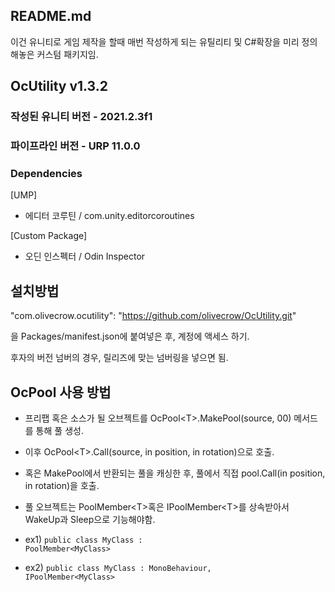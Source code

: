 ﻿## README.md

이건 유니티로 게임 제작을 할때 매번 작성하게 되는 유틸리티 및 C#확장을 미리 정의해놓은 커스텀 패키지임.

## OcUtility v1.3.2

### 작성된 유니티 버전 - 2021.2.3f1
### 파이프라인 버전 - URP 11.0.0

### Dependencies

[UMP]
- 에디터 코루틴 / com.unity.editorcoroutines

[Custom Package]
- 오딘 인스펙터 / Odin Inspector

## 설치방법

"com.olivecrow.ocutility": "https://github.com/olivecrow/OcUtility.git"

을 Packages/manifest.json에 붙여넣은 후, 계정에 액세스 하기.

후자의 버전 넘버의 경우, 릴리즈에 맞는 넘버링을 넣으면 됨.


## OcPool 사용 방법
- 프리팹 혹은 소스가 될 오브젝트를 OcPool&lt;T&gt;.MakePool(source, 00) 메서드를 통해 풀 생성.
- 이후 OcPool&lt;T&gt;.Call(source, in position, in rotation)으로 호출.
- 혹은 MakePool에서 반환되는 풀을 캐싱한 후, 풀에서 직접 pool.Call(in position, in rotation)을 호출.

- 풀 오브젝트는 PoolMember&lt;T&gt;혹은 IPoolMember&lt;T&gt;를 상속받아서 WakeUp과 Sleep으로 기능해야함.
- ex1) <code>public class MyClass : PoolMember&lt;MyClass&gt;</code>
- ex2) <code>public class MyClass : MonoBehaviour, IPoolMember&lt;MyClass&gt;</code>
